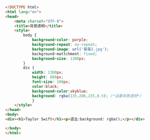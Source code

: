 
<BlogInfo id="58" title="34.背景透明" author="白日梦想猿" pv=0 read_times=0 pre_cost_time="0分33秒" category="css学习" tag_list="['css学习']" create_time="2020.07.18 23:54:43" update_time="2020.10.05 22:30:20" />

```html
<!DOCTYPE html>
<html lang="en">
<head>
    <meta charset="UTF-8">
    <title>背景透明</title>
    <style>
        body {
            background-color: purple;
            background-repeat: no-repeat;
            background-image: url('霉霉2.jpg');
            background-mattchment: fixed;
            background-size: 1300px;
        }
        div {
            width: 1300px;
            height: 800px;
            font-size: 100px;
            color:black;
            background-color:skyblue;
            background: rgba(135,206,235,0.5); /*设置背景透明*/
            }
    </style>
</head>
<body>
<div><h1>Taylor Swift</h1><p>语法:background: rgba();</p></div>

</body>
</html>
```
